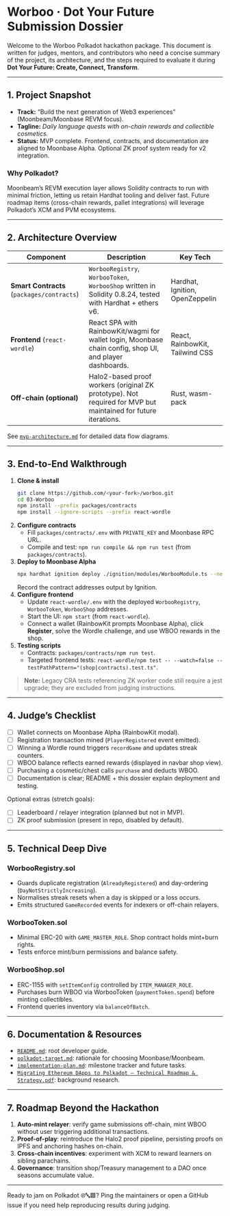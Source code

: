 # Worboo · Dot Your Future Submission Dossier

Welcome to the Worboo Polkadot hackathon package. This document is written for judges, mentors, and contributors who need a concise summary of the project, its architecture, and the steps required to evaluate it during **Dot Your Future: Create, Connect, Transform**.

---

## 1. Project Snapshot

- **Track:** “Build the next generation of Web3 experiences” (Moonbeam/Moonbase REVM focus).
- **Tagline:** _Daily language quests with on-chain rewards and collectible cosmetics._
- **Status:** MVP complete. Frontend, contracts, and documentation are aligned to Moonbase Alpha. Optional ZK proof system ready for v2 integration.

### Why Polkadot?
Moonbeam’s REVM execution layer allows Solidity contracts to run with minimal friction, letting us retain Hardhat tooling and deliver fast. Future roadmap items (cross-chain rewards, pallet integrations) will leverage Polkadot’s XCM and PVM ecosystems.

---

## 2. Architecture Overview

| Component | Description | Key Tech |
| --- | --- | --- |
| **Smart Contracts** (`packages/contracts`) | `WorbooRegistry`, `WorbooToken`, `WorbooShop` written in Solidity 0.8.24, tested with Hardhat + ethers v6. | Hardhat, Ignition, OpenZeppelin |
| **Frontend** (`react-wordle`) | React SPA with RainbowKit/wagmi for wallet login, Moonbase chain config, shop UI, and player dashboards. | React, RainbowKit, Tailwind CSS |
| **Off-chain (optional)** | Halo2-based proof workers (original ZK prototype). Not required for MVP but maintained for future iterations. | Rust, wasm-pack |

See [`mvp-architecture.md`](mvp-architecture.md) for detailed data flow diagrams.

---

## 3. End-to-End Walkthrough

1. **Clone & install**
   ```bash
   git clone https://github.com/<your-fork>/worboo.git
   cd 03-Worboo
   npm install --prefix packages/contracts
   npm install --ignore-scripts --prefix react-wordle
   ```
2. **Configure contracts**
   - Fill `packages/contracts/.env` with `PRIVATE_KEY` and Moonbase RPC URL.
   - Compile and test: `npm run compile && npm run test` (from `packages/contracts`).
3. **Deploy to Moonbase Alpha**
   ```bash
   npx hardhat ignition deploy ./ignition/modules/WorbooModule.ts --network moonbase
   ```
   Record the contract addresses output by Ignition.
4. **Configure frontend**
   - Update `react-wordle/.env` with the deployed `WorbooRegistry`, `WorbooToken`, `WorbooShop` addresses.
   - Start the UI: `npm start` (from `react-wordle`).
   - Connect a wallet (RainbowKit prompts Moonbase Alpha), click **Register**, solve the Wordle challenge, and use WBOO rewards in the shop.
5. **Testing scripts**
   - Contracts: `packages/contracts/npm run test`.
   - Targeted frontend tests: `react-wordle/npm test -- --watch=false --testPathPattern="(shop|contracts).test.ts"`.

> **Note:** Legacy CRA tests referencing ZK worker code still require a jest upgrade; they are excluded from judging instructions.

---

## 4. Judge’s Checklist

- [ ] Wallet connects on Moonbase Alpha (RainbowKit modal).
- [ ] Registration transaction mined (`PlayerRegistered` event emitted).
- [ ] Winning a Wordle round triggers `recordGame` and updates streak counters.
- [ ] WBOO balance reflects earned rewards (displayed in navbar shop view).
- [ ] Purchasing a cosmetic/chest calls `purchase` and deducts WBOO.
- [ ] Documentation is clear; README + this dossier explain deployment and testing.

Optional extras (stretch goals):
- [ ] Leaderboard / relayer integration (planned but not in MVP).
- [ ] ZK proof submission (present in repo, disabled by default).

---

## 5. Technical Deep Dive

### WorbooRegistry.sol
- Guards duplicate registration (`AlreadyRegistered`) and day-ordering (`DayNotStrictlyIncreasing`).
- Normalises streak resets when a day is skipped or a loss occurs.
- Emits structured `GameRecorded` events for indexers or off-chain relayers.

### WorbooToken.sol
- Minimal ERC-20 with `GAME_MASTER_ROLE`. Shop contract holds mint+burn rights.
- Tests enforce mint/burn permissions and balance safety.

### WorbooShop.sol
- ERC-1155 with `setItemConfig` controlled by `ITEM_MANAGER_ROLE`.
- Purchases burn WBOO via WorbooToken (`paymentToken.spend`) before minting collectibles.
- Frontend queries inventory via `balanceOfBatch`.

---

## 6. Documentation & Resources

- [`README.md`](../README.md): root developer guide.
- [`polkadot-target.md`](polkadot-target.md): rationale for choosing Moonbase/Moonbeam.
- [`implementation-plan.md`](implementation-plan.md): milestone tracker and future tasks.
- [`Migrating Ethereum DApps to Polkadot – Technical Roadmap & Strategy.pdf`](Migrating%20Ethereum%20DApps%20to%20Polkadot%20–%20Technical%20Roadmap%20%26%20Strategy.pdf): background research.

---

## 7. Roadmap Beyond the Hackathon

1. **Auto-mint relayer**: verify game submissions off-chain, mint WBOO without user triggering additional transactions.
2. **Proof-of-play**: reintroduce the Halo2 proof pipeline, persisting proofs on IPFS and anchoring hashes on-chain.
3. **Cross-chain incentives**: experiment with XCM to reward learners on sibling parachains.
4. **Governance**: transition shop/Treasury management to a DAO once seasons accumulate value.

---

Ready to jam on Polkadot 🌐🔤🟩? Ping the maintainers or open a GitHub issue if you need help reproducing results during judging.

